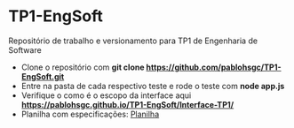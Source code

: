 # TP1-EngSoft
Repositório de trabalho e versionamento para TP1 de Engenharia de Software

- Clone o repositório com **git clone https://github.com/pablohsgc/TP1-EngSoft.git**
- Entre na pasta de cada respectivo teste e rode o teste com **node app.js**
- Verifique o como é o escopo da interface aqui **https://pablohsgc.github.io/TP1-EngSoft/Interface-TP1/**
- Planilha com especificações: [Planilha](https://docs.google.com/spreadsheets/d/1O5tDocE6YD9vhF2jGGHVWfRE1durm3iqWMw1qYw1fEI/edit#gid=0)
